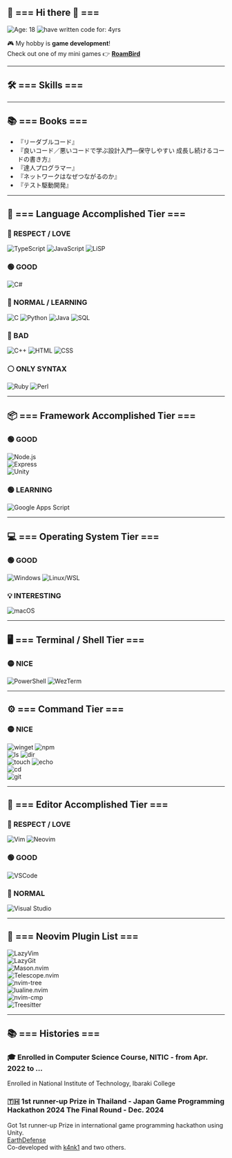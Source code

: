## 🌟 === Hi there 👋 ===

![Age: 18](https://img.shields.io/badge/Age-18-orange?style=for-the-badge)
![have written code for: 4yrs](https://img.shields.io/badge/Have_written_code_for-4_yrs-critical?style=for-the-badge)

🎮 My hobby is **game development**!  
Check out one of my mini games 👉 [**RoamBird**](https://play.unity.com/en/games/dae4eae7-04fb-46ca-8ecd-b6d405c7df6b/fluppybird)

---

## 🛠️ === Skills ===

---

## 📚 === Books ===

- 『リーダブルコード』
- 『良いコード／悪いコードで学ぶ設計入門―保守しやすい 成長し続けるコードの書き方』
- 『達人プログラマー』
- 『ネットワークはなぜつながるのか』
- 『テスト駆動開発』


---

## 🧠 === Language Accomplished Tier ===

### 💛 RESPECT / LOVE  
![TypeScript](https://img.shields.io/badge/TypeScript-LOVE-blue?style=for-the-badge&logo=typescript)
![JavaScript](https://img.shields.io/badge/JavaScript-RESPECT-blue?style=for-the-badge&logo=javascript)
![LiSP](https://img.shields.io/badge/LiSP-RESPECT-red?style=for-the-badge&logo=gnu)

### 🟢 GOOD  
![C#](https://img.shields.io/badge/C%23/UNITY-GOOD-green?style=for-the-badge&logo=c-sharp)

### 🔵 NORMAL / LEARNING  
![C](https://img.shields.io/badge/C-NORMAL-blue?style=for-the-badge&logo=c)
![Python](https://img.shields.io/badge/Python-LEARNING-blue?style=for-the-badge&logo=python)
![Java](https://img.shields.io/badge/Java-LEARNING-blue?style=for-the-badge&logo=java)
![SQL](https://img.shields.io/badge/SQL-LEARNING-blue?style=for-the-badge&logo=postgresql)

### 🔴 BAD  
![C++](https://img.shields.io/badge/C%2B%2B-BAD-red?style=for-the-badge&logo=c%2B%2B)
![HTML](https://img.shields.io/badge/HTML-BAD-red?style=for-the-badge&logo=html5)
![CSS](https://img.shields.io/badge/CSS-BAD-red?style=for-the-badge&logo=css3)

### ⚪️ ONLY SYNTAX  
![Ruby](https://img.shields.io/badge/Ruby-ONLYSYNTAX-lightgrey?style=for-the-badge&logo=ruby)
![Perl](https://img.shields.io/badge/Perl-ONLYSYNTAX-lightgrey?style=for-the-badge&logo=perl)

---

## 📦 === Framework Accomplished Tier ===

### 🟢 GOOD  
![Node.js](https://img.shields.io/badge/Node.js-GOOD-green?style=for-the-badge&logo=node.js)  
![Express](https://img.shields.io/badge/Express-GOOD-green?style=for-the-badge&logo=express)  
![Unity](https://img.shields.io/badge/Unity-GOOD-green?style=for-the-badge&logo=unity)  

### 🟢 LEARNING  
![Google Apps Script](https://img.shields.io/badge/GAS-GOOD-green?style=for-the-badge&logo=google)

---

## 💻 === Operating System Tier ===

### 🟢 GOOD  
![Windows](https://img.shields.io/badge/Windows-GOOD-blue?style=for-the-badge&logo=windows)
![Linux/WSL](https://img.shields.io/badge/Linux%2FWSL-GOOD-green?style=for-the-badge&logo=linux)

### 💡 INTERESTING  
![macOS](https://img.shields.io/badge/macOS-INTERESTING-lightgrey?style=for-the-badge&logo=apple)

---

## 🖥️ === Terminal / Shell Tier ===

### 🟡 NICE  
![PowerShell](https://img.shields.io/badge/PowerShell-NICE-yellow?style=for-the-badge&logo=powershell)
![WezTerm](https://img.shields.io/badge/WezTerm-NICE-yellow?style=for-the-badge)

---

## ⚙️ === Command Tier ===

### 🟡 NICE  
![winget](https://img.shields.io/badge/winget-NICE-yellow?style=for-the-badge)
![npm](https://img.shields.io/badge/npm-NICE-yellow?style=for-the-badge&logo=npm)  
![ls](https://img.shields.io/badge/ls-NICE-yellow?style=for-the-badge)
![dir](https://img.shields.io/badge/dir-NICE-yellow?style=for-the-badge)  
![touch](https://img.shields.io/badge/touch-NICE-yellow?style=for-the-badge)
![echo](https://img.shields.io/badge/echo-NICE-yellow?style=for-the-badge)  
![cd](https://img.shields.io/badge/cd-NICE-yellow?style=for-the-badge)  
![git](https://img.shields.io/badge/git-NICE-yellow?style=for-the-badge&logo=git)

---

## 📝 === Editor Accomplished Tier ===

### 💛 RESPECT / LOVE  
![Vim](https://img.shields.io/badge/Vim-LOVE-yellow?style=for-the-badge&logo=vim)
![Neovim](https://img.shields.io/badge/Neovim-LOVE-yellow?style=for-the-badge&logo=neovim)

### 🟢 GOOD  
![VSCode](https://img.shields.io/badge/VSCode-GOOD-green?style=for-the-badge&logo=visualstudiocode)

### 🔵 NORMAL  
![Visual Studio](https://img.shields.io/badge/Visual%20Studio-NORMAL-blue?style=for-the-badge&logo=visualstudio)

---

## 🔌 === Neovim Plugin List ===

![LazyVim](https://img.shields.io/badge/LazyVim-CONFIG-lightgreen?style=for-the-badge)  
![LazyGit](https://img.shields.io/badge/LazyGit-TOOL-yellow?style=for-the-badge)  
![Mason.nvim](https://img.shields.io/badge/Mason-INSTALLER-blue?style=for-the-badge)  
![Telescope.nvim](https://img.shields.io/badge/Telescope-FUZZYFINDER-purple?style=for-the-badge)  
![nvim-tree](https://img.shields.io/badge/nvim--tree-FILETREE-orange?style=for-the-badge)  
![lualine.nvim](https://img.shields.io/badge/lualine-STATUSLINE-cyan?style=for-the-badge)  
![nvim-cmp](https://img.shields.io/badge/nvim--cmp-COMPLETION-brightgreen?style=for-the-badge)  
![Treesitter](https://img.shields.io/badge/Treesitter-SYNTAX-red?style=for-the-badge)

---

## 📚 === Histories ===

### 🎓 Enrolled in Computer Science Course, NITIC - from Apr. 2022 to ...
Enrolled in National Institute of Technology, Ibaraki College

### 🇹🇭 1st runner-up Prize in Thailand - Japan Game Programming Hackathon 2024 The Final Round - Dec. 2024  
Got 1st runner-up Prize in international game programming hackathon using Unity.  
[EarthDefense](https://play.unity.com/en/games/f29d60f8-c03a-43ed-9983-1281f630518e/earth-defense)  
Co-developed with [k4nk1](https://github.com/k4nk1) and two others.

<!--  
**YourUsername/YourUsername** is a ✨ _special_ ✨ repository because its `README.md` (this file) appears on your GitHub profile.  
Here are some ideas to get you started:
- 🔭 I’m currently working on ...
- 🌱 I’m currently learning ...
- 👯 I’m looking to collaborate on ...
- 🤔 I’m looking for help with ...
- 💬 Ask me about ...
- 📫 How to reach me: ...
- 😄 Pronouns: ...
- ⚡ Fun fact: ...
-->
